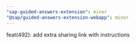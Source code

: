 ```yaml
---
"sap-guided-answers-extension": minor
"@sap/guided-answers-extension-webapp": minor
---
```


feat(492): add extra sharing link with instructions
